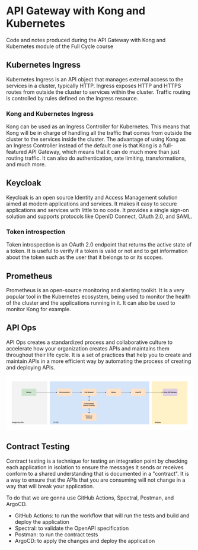 # API Gateway with Kong and Kubernetes

Code and notes produced during the API Gateway with Kong and Kubernetes module of the Full Cycle course

## Kubernetes Ingress

Kubernetes Ingress is an API object that manages external access to the services in a cluster, typically HTTP. Ingress exposes HTTP and HTTPS routes from outside the cluster to services within the cluster. Traffic routing is controlled by rules defined on the Ingress resource.

### Kong and Kubernetes Ingress

Kong can be used as an Ingress Controller for Kubernetes. This means that Kong will be in charge of handling all the traffic that comes from outside the cluster to the services inside the cluster. The advantage of using Kong as an Ingress Controller instead of the default one is that Kong is a full-featured API Gateway, which means that it can do much more than just routing traffic. It can also do authentication, rate limiting, transformations, and much more.

## Keycloak

Keycloak is an open source Identity and Access Management solution aimed at modern applications and services. It makes it easy to secure applications and services with little to no code. It provides a single sign-on solution and supports protocols like OpenID Connect, OAuth 2.0, and SAML.

### Token introspection

Token introspection is an OAuth 2.0 endpoint that returns the active state of a token. It is useful to verify if a token is valid or not and to get information about the token such as the user that it belongs to or its scopes.

## Prometheus

Prometheus is an open-source monitoring and alerting toolkit. It is a very popular tool in the Kubernetes ecosystem, being used to monitor the health of the cluster and the applications running in it. It can also be used to monitor Kong for example.

## API Ops

API Ops creates a standardized process and collaborative culture to accelerate how your organization creates APIs and maintains them throughout their life cycle. It is a set of practices that help you to create and maintain APIs in a more efficient way by automating the process of creating and deploying APIs.

![API Ops diagram](./docs/api-ops.png)

## Contract Testing

Contract testing is a technique for testing an integration point by checking each application in isolation to ensure the messages it sends or receives conform to a shared understanding that is documented in a "contract". It is a way to ensure that the APIs that you are consuming will not change in a way that will break your application.

To do that we are gonna use GitHub Actions, Spectral, Postman, and ArgoCD.

- GitHub Actions: to run the workflow that will run the tests and build and deploy the application
- Spectral: to validate the OpenAPI specification
- Postman: to run the contract tests
- ArgoCD: to apply the changes and deploy the application